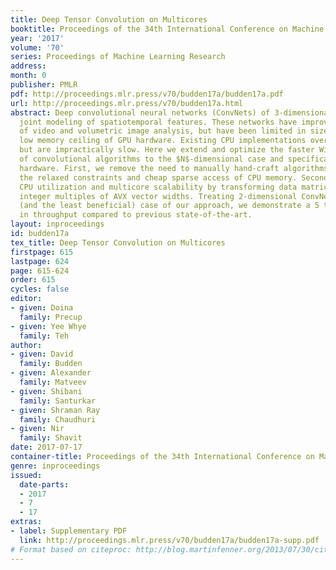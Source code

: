```yaml
---
title: Deep Tensor Convolution on Multicores
booktitle: Proceedings of the 34th International Conference on Machine Learning
year: '2017'
volume: '70'
series: Proceedings of Machine Learning Research
address: 
month: 0
publisher: PMLR
pdf: http://proceedings.mlr.press/v70/budden17a/budden17a.pdf
url: http://proceedings.mlr.press/v70/budden17a.html
abstract: Deep convolutional neural networks (ConvNets) of 3-dimensional kernels allow
  joint modeling of spatiotemporal features. These networks have improved performance
  of video and volumetric image analysis, but have been limited in size due to the
  low memory ceiling of GPU hardware. Existing CPU implementations overcome this constraint
  but are impractically slow. Here we extend and optimize the faster Winograd-class
  of convolutional algorithms to the $N$-dimensional case and specifically for CPU
  hardware. First, we remove the need to manually hand-craft algorithms by exploiting
  the relaxed constraints and cheap sparse access of CPU memory. Second, we maximize
  CPU utilization and multicore scalability by transforming data matrices to be cache-aware,
  integer multiples of AVX vector widths. Treating 2-dimensional ConvNets as a special
  (and the least beneficial) case of our approach, we demonstrate a 5 to 25-fold improvement
  in throughput compared to previous state-of-the-art.
layout: inproceedings
id: budden17a
tex_title: Deep Tensor Convolution on Multicores
firstpage: 615
lastpage: 624
page: 615-624
order: 615
cycles: false
editor:
- given: Doina
  family: Precup
- given: Yee Whye
  family: Teh
author:
- given: David
  family: Budden
- given: Alexander
  family: Matveev
- given: Shibani
  family: Santurkar
- given: Shraman Ray
  family: Chaudhuri
- given: Nir
  family: Shavit
date: 2017-07-17
container-title: Proceedings of the 34th International Conference on Machine Learning
genre: inproceedings
issued:
  date-parts:
  - 2017
  - 7
  - 17
extras:
- label: Supplementary PDF
  link: http://proceedings.mlr.press/v70/budden17a/budden17a-supp.pdf
# Format based on citeproc: http://blog.martinfenner.org/2013/07/30/citeproc-yaml-for-bibliographies/
---
```


